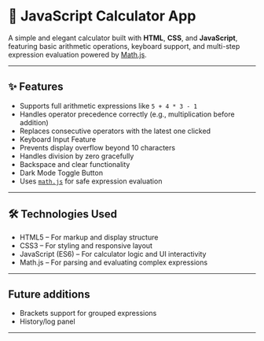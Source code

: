 # 🧮 JavaScript Calculator App

A simple and elegant calculator built with **HTML**, **CSS**, and **JavaScript**, featuring basic arithmetic operations, keyboard support, and multi-step expression evaluation powered by [Math.js](https://mathjs.org/).

---

## ✨ Features

- Supports full arithmetic expressions like `5 + 4 * 3 - 1`
- Handles operator precedence correctly (e.g., multiplication before addition)
- Replaces consecutive operators with the latest one clicked
- Keyboard Input Feature
- Prevents display overflow beyond 10 characters
- Handles division by zero gracefully
- Backspace and clear functionality
- Dark Mode Toggle Button
- Uses [`math.js`](https://mathjs.org/) for safe expression evaluation

---

## 🛠️ Technologies Used

- HTML5 – For markup and display structure
- CSS3 – For styling and responsive layout
- JavaScript (ES6) – For calculator logic and UI interactivity
- Math.js – For parsing and evaluating complex expressions

---

## Future additions

- Brackets support for grouped expressions
- History/log panel

---